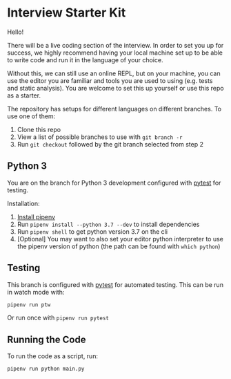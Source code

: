 # Interview Starter Kit

Hello!

There will be a live coding section of the interview. In order to set you up for success, we highly recommend having your local machine set up to be able to write code and run it in the language of your choice.

Without this, we can still use an online REPL, but on your machine, you can use the editor you are familiar and tools you are used to using (e.g. tests and static analysis). You are welcome to set this up yourself or use this repo as a starter.

The repository has setups for different languages on different branches. To use one of them:

1. Clone this repo
2. View a list of possible branches to use with `git branch -r`
3. Run `git checkout` followed by the git branch selected from step 2

## Python 3

You are on the branch for Python 3 development configured with [pytest](https://docs.pytest.org) for testing.

Installation:

1. [Install pipenv](https://pipenv.kennethreitz.org/en/latest/#install-pipenv-today)
2. Run `pipenv install --python 3.7 --dev` to install dependencies
3. Run `pipenv shell` to get python version 3.7 on the cli
4. [Optional] You may want to also set your editor python interpreter to use the pipenv version of python (the path can be found with `which python`)

## Testing

This branch is configured with [pytest](https://docs.pytest.org) for automated testing. This can be run in watch mode with:

```sh
pipenv run ptw
```

Or run once with `pipenv run pytest`

## Running the Code

To run the code as a script, run:

```sh
pipenv run python main.py
```
